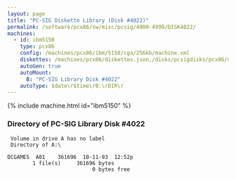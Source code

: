 ```yaml
---
layout: page
title: "PC-SIG Diskette Library (Disk #4022)"
permalink: /software/pcx86/sw/misc/pcsig/4000-4999/DISK4022/
machines:
  - id: ibm5150
    type: pcx86
    config: /machines/pcx86/ibm/5150/cga/256kb/machine.xml
    diskettes: /machines/pcx86/diskettes.json,/disks/pcsigdisks/pcx86/diskettes.json
    autoGen: true
    autoMount:
      B: "PC-SIG Library Disk #4022"
    autoType: $date\r$time\rB:\rDIR\r
---
```


{% include machine.html id="ibm5150" %}

### Directory of PC-SIG Library Disk #4022

     Volume in drive A has no label
     Directory of A:\

    DCGAMES  A01    361696  10-11-93  12:52p
            1 file(s)     361696 bytes
                               0 bytes free

